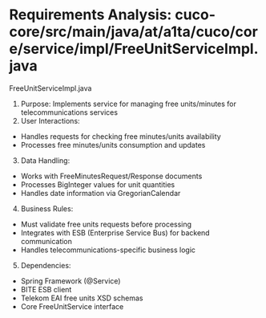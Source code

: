 # Requirements Analysis: cuco-core/src/main/java/at/a1ta/cuco/core/service/impl/FreeUnitServiceImpl.java

FreeUnitServiceImpl.java
1. Purpose: Implements service for managing free units/minutes for telecommunications services
2. User Interactions:
- Handles requests for checking free minutes/units availability
- Processes free minutes/units consumption and updates

3. Data Handling:
- Works with FreeMinutesRequest/Response documents
- Processes BigInteger values for unit quantities
- Handles date information via GregorianCalendar

4. Business Rules:
- Must validate free units requests before processing
- Integrates with ESB (Enterprise Service Bus) for backend communication
- Handles telecommunications-specific business logic

5. Dependencies:
- Spring Framework (@Service)
- BITE ESB client
- Telekom EAI free units XSD schemas
- Core FreeUnitService interface